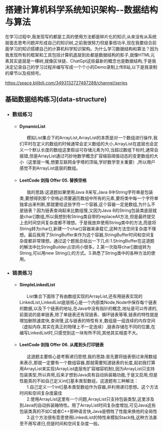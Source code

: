 # 搭建计算机科学系统知识架构--数据结构与算法

在学习过程中,我发现写的都是工具的使用方法都是碎片化的知识,从来没有从系统层面去思考问题并形成自己的知识树,之前我很努力但是事倍功半,现在我要综合前面学习的知识搭建自己的计算机科学知识架构。为什么学习数据结构和算法？因为我发现所有的框架和工具包括计算机底层到处都是数据结构的影子,就像HTML元素其实底层是一棵树,就像区块链、ChatGpt这些最新的概念也是数据结构,于是我决定记录自己的学习过程并编写写成一个个小的Demo录制上传B站,以下是我录制的章节以及视频号。<br>

https://space.bilibili.com/3493132727487288/channel/series

<body>
    <div>
        <h2>基础数据结构练习(data-structure)</h2>
        <div>
            <ul>
                <li>
                    <h3>数组练习</h3>
                    <ul>
                        <li>
                            <div>
                                <div>
                                    <h4>DynamicList</h4>
                                </div>
                                &nbsp;&nbsp;&nbsp;&nbsp;&nbsp;&nbsp;模拟List集合下的ArrayList,ArrayList的本质是对一个数组进行操作,我们平时在定义的数组的时候通常会定义数组的大小,ArrayList在底层也会定义一个默认长度的数组这里假设可存储元素为10,当超过数组下标时,通常会报错,但是ArrayList通过巧妙地数学概念扩容缩容阈值动态的变更数组的大小（这里提一嘴,想要互联网金字塔的顶端,学好数学至关重要）,所以用户感觉不到ArrayList底层的数组。
                            </div>
                        </li>
                        <li>
                            <div>
                                <div>
                                    <h4>LeetCode 剑指 Offer 05. 替换空格</h4>
                                </div>
                                &nbsp;&nbsp;&nbsp;&nbsp;&nbsp;&nbsp;我的思路:这道题如果使用Java 8来写,Java
                                8中String字符串是包装类,要想得到那个空格必须要遍历数组中所有的元素,要将类中每一个字符单独拿出来判断,那就要给这些字符一个容器,这个容器一定是数组,为什么不是链表？因为链表查询起来比数组慢,又因为Java
                                8的String包装类底层就是char[]数组,所以我想到有String类自带的replaceAll方法,但是最终提交上去时间空间复杂度都不理想。于是我放弃使用String类中的方法,而是将String转为char[],新建一个char[]容器来承载它,这种方法空间复杂度不理想。最后我用了StringBuffer来作为这个容器,StringBuffer时间和空间复杂度都非常理想。通过这个题我总结出一下几点:1.StringBuffer在这道题的解法中比StringBuilder占空间小很多。2.第一次指导char[]数组转为String,可以用new
                                String();的方式。3.熟悉了String类中的各种方法的使用。
                            </div>
                        </li>
                    </ul>
                </li>
                <li>
                    <h3>链表练习</h3>
                    <ul>
                        <li>
                            <div>
                                <div>
                                    <h4>SimpleLinkedList</h4>
                                </div>
                                &nbsp;&nbsp;&nbsp;&nbsp;&nbsp;&nbsp;List集合下面除了有由数组实现的ArrayList,还有用链表实现的LinkedList,LinkedList底层核心是一个内部类Node,Node中保存每个链表的数据,以及下个链表的地址,在Java中没有指针的概念,地址是可以传递的,前面说的是单链表,除了单链表还有双链表、循环链表等等,链表的特性就是增加删除速度快,查询慢,这与链表的特性有关,数组是一组连续的内存空间（虚拟内存,其实在真正的物理上不一定连续）,链表存储在不同的位置,在编写LinkedList时,只感觉到这一块有所不同,其他其实相差不大。
                            </div>
                        </li>
                        <li>
                            <div>
                                <div>
                                    <h4>LeetCode 剑指 Offer 06. 从尾到头打印链表</h4>
                                </div>
                                &nbsp;&nbsp;&nbsp;&nbsp;&nbsp;&nbsp;这道题主要核心是考察递归思想,我的思路:首先要将链表倒过来用数组来表示,那就一定要有一个数组容器,那就需要知道链表的长度,起初我打算用ArrayList来实现(ArrayList底层有扩容缩容机制),因为ArrayList只支持包装类型,所以弃用,后来才想到Java具有自动拆装箱功能,于是又启用,但是性能真的不如自己定义int[]基本类型数组，这道题有三种解法：</br>
                                &nbsp;&nbsp;&nbsp;&nbsp;&nbsp;&nbsp;1.自己定义一个int[]基本类型数组作为容器,并利用递归思想。这个方法时间和空间复杂度最佳</br>
                                &nbsp;&nbsp;&nbsp;&nbsp;&nbsp;&nbsp;2.使用ArrayList这里有一个问题,ArrayList只支持包装类型,这里涉及到Java的自动拆装箱特性。用了ArrayList时间复杂度增加,可见Java这些包装类真的不如C或者C++那种语言快,Java是牺牲了性能来换他的全局性</br>
                                &nbsp;&nbsp;&nbsp;&nbsp;&nbsp;&nbsp;3.这个方法很有意思使用LinkedList的特性来模拟Stack栈,这种方法甚至不用写递归,但是时间和空间复杂度一般。
                            </div>
                        </li>
                    </ul>
        </div>
        </li>
        </ul>
        </li>
        </ul>
    </div>
    </div>
</body>
